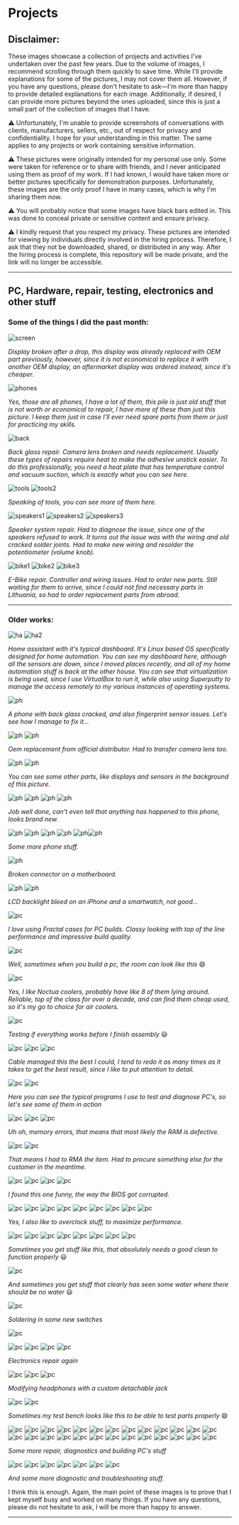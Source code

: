 # Projects

## Disclaimer:

These images showcase a collection of projects and activities I've undertaken over the past few years. Due to the volume of images, I recommend scrolling through them quickly to save time. While I'll provide explanations for some of the pictures, I may not cover them all. However, if you have any questions, please don't hesitate to ask—I'm more than happy to provide detailed explanations for each image. Additionally, if desired, I can provide more pictures beyond the ones uploaded, since this is just a small part of the collection of images that I have.

:warning: Unfortunately, I'm unable to provide screenshots of conversations with clients, manufacturers, sellers, etc., out of respect for privacy and confidentiality. I hope for your understanding in this matter. The same applies to any projects or work containing sensitive information.

:warning: These pictures were originally intended for my personal use only. Some were taken for reference or to share with friends, and I never anticipated using them as proof of my work. If I had known, I would have taken more or better pictures specifically for demonstration purposes. Unfortunately, these images are the only proof I have in many cases, which is why I'm sharing them now.

:warning: You will probably notice that some images have black bars edited in. This was done to conceal private or sensitive content and ensure privacy.

:warning: I kindly request that you respect my privacy. These pictures are intended for viewing by individuals directly involved in the hiring process. Therefore, I ask that they not be downloaded, shared, or distributed in any way. After the hiring process is complete, this repository will be made private, and the link will no longer be accessible.

---
## PC, Hardware, repair, testing, electronics and other stuff

### Some of the things I did the past month:

![screen](./img1/p1.jpg)

*Display broken after a drop, this display was already replaced with OEM part previously, however, since it is not economical to replace it with another OEM display, an aftermarket display was ordered instead, since it's cheaper.*

![phones](./img1/p2.jpg)

*Yes, those are all phones, I have a lot of them, this pile is just old stuff that is not worth or economical to repair, I have more of these than just this picture. I keep them just in case I'll ever need spare parts from them or just for practicing my skills.*

![back](./img1/p3.jpg)

*Back glass repair. Camera lens broken and needs replacement. Usually these types of repairs require heat to make the adhesive unstick easier. To do this professionally, you need a heat plate that has temperature control and vacuum suction, which is exactly what you can see here.*

![tools](./img1/p4_2.jpg)
![tools2](./img1/p7.jpg)

*Speaking of tools, you can see more of them here.*

![speakers1](./img1/p9.jpg)
![speakers2](./img1/p8.jpg)
![speakers3](./img1/p10.jpg)

*Speaker system repair. Had to diagnose the issue, since one of the speakers refused to work. It turns out the issue was with the wiring and old cracked solder joints. Had to make new wiring and resolder the potentiometer (volume knob).*

![bike1](./img1/p4.jpg)
![bike2](./img1/p5.jpg)
![bike3](./img1/p6.jpg)

*E-Bike repair. Controller and wiring issues. Had to order new parts. Still waiting for them to arrive, since I could not find necessary parts in Lithuania, so had to order replacement parts from abroad.*


---
### Older works:

![ha](./img1/ha1.png)
![ha2](./img1/ha2.png)


*Home assistant with it's typical dashboard. It's Linux based OS specifically designed for home automation. You can see my dashboard here, although all the sensors are down, since I moved places recently, and all of my home automation stuff is back at the other house. You can see that virtualization is being used, since I use VirtualBox to run it, while also using Superputty to manage the access remotely to my various instances of operating systems.*

![ph](./img1/p14.jpg)

*A phone with back glass cracked, and also fingerprint sensor issues. Let's see how I manage to fix it...*

![ph](./img1/p15.jpg)
![ph](./img1/p16.jpg)

*Oem replacement from official distributor. Had to transfer camera lens too.*

![ph](./img1/p17.jpg)
![ph](./img1/p19.jpg)

*You can see some other parts, like displays and sensors in the background of this picture.*

![ph](./img1/p20.jpg)
![ph](./img1/p21.jpg)
![ph](./img1/p22.jpg)
![ph](./img1/p23.jpg)

*Job well done, can't even tell that anything has happened to this phone, looks brand new.*

![ph](./img1/p24.jpg)
![ph](./img1/p10_2.jpg)
![ph](./img1/p11.jpg)
![ph](./img1/p12.jpg)
![ph](./img1/p13.jpg)![ph](./img1/p25_2.jpg)

*Some more phone stuff.*

![ph](./img1/r1.jpg)

*Broken connector on a motherboard.*

![ph](./img1/r2.jpg)
![ph](./img1/r2_2.jpg)

*LCD backlight bleed on an iPhone and a smartwatch, not good...*

![pc](./img1/p25.jpg)

*I love using Fractal cases for PC builds. Classy looking with top of the line performance and impressive build quality.*

![pc](./img1/p27.jpg)

*Well, sometimes when you build a pc, the room can look like this* :smile:

![pc](./img1/p26.jpg)

*Yes, I like Noctua coolers, probably have like 8 of them lying around. Reliable, top of the class for over a decade, and can find them cheap used, so it's my go to choice for air coolers.*

![pc](./img1/p28.jpg)

*Testing if everything works before I finish assembly* :smiley:

![pc](./img1/p29.jpg)
![pc](./img1/p30.jpg)
![pc](./img1/p31.jpg)

*Cable managed this the best I could, I tend to redo it as many times as it takes to get the best result, since I like to put attention to detail.*

![pc](./img1/p32.jpg)
![pc](./img1/tools.png)

*Here you can see the typical programs I use to test and diagnose PC's, so let's see some of them in action*

![pc](./img1/r3.jpg)
![pc](./img1/r4.jpg)
![pc](./img1/r5.jpg)

*Uh oh, memory errors, that means that most likely the RAM is defective.*

![pc](./img1/r7.jpg)
![pc](./img1/r6.jpg)

*That means I had to RMA the item. Had to procure something else for the customer in the meantime.*

![pc](./img1/r8.png)
![pc](./img1/r9.jpeg)
![pc](./img1/r10.jpg)
![pc](./img1/r10_2.jpg)

*I found this one funny, the way the BIOS got corrupted.*

![pc](./img1/r10.jpg)
![pc](./img1/r11_2.jpg)
![pc](./img1/r11.jpg)
![pc](./img1/r12.jpg)
![pc](./img1/r21.jpg)
![pc](./img1/r22.jpg)
![pc](./img1/r23.jpg)
![pc](./img1/r24.jpg)
![pc](./img1/r25.jpg)

*Yes, I also like to overclock stuff, to maximize performance.*

![pc](./img1/r13.jpg)
![pc](./img1/r14.jpg)
![pc](./img1/r35.jpg)
![pc](./img1/r36.jpg)
![pc](./img1/r37.jpg)
![pc](./img1/r38.jpg)
![pc](./img1/r39.jpg)
![pc](./img1/r47.jpg)

*Sometimes you get stuff like this, that absolutely needs a good clean to function properly* :smiley:

![pc](./img1/r70.jpg)

*And sometimes you get stuff that clearly has seen some water where there should be no water* :smiley:

![pc](./img1/r15.jpg)

*Soldering in some new switches*

![pc](./img1/r16.jpg)

![pc](./img1/r17.jpg)
![pc](./img1/r18.jpg)
![pc](./img1/r19.jpg)
![pc](./img1/r20.jpg)

*Electronics repair again*

![pc](./img1/r26.jpg)
![pc](./img1/r27.jpg)
![pc](./img1/r28.jpg)

*Modifying headphones with a custom detachable jack*

![pc](./img1/r33.JPG)
![pc](./img1/r34.JPG)

*Sometimes my test bench looks like this to be able to test parts properly* :smile:

![pc](./img1/r30.jpg)
![pc](./img1/r31.jpg)
![pc](./img1/r32.jpg)
![pc](./img1/r40.jpg)
![pc](./img1/r41.jpg)
![pc](./img1/r42.jpg)
![pc](./img1/r43.jpg)
![pc](./img1/r45.jpg)
![pc](./img1/r46.jpg)
![pc](./img1/r48.jpg)
![pc](./img1/r49.jpg)
![pc](./img1/r50.jpg)
![pc](./img1/r51.jpg)
![pc](./img1/r52.jpg)
![pc](./img1/r53.JPG)
![pc](./img1/r54.JPG)
![pc](./img1/r56.jpg)
![pc](./img1/r57.jpg)
![pc](./img1/r58.JPG)
![pc](./img1/r59.jpeg)
![pc](./img1/r60.jpeg)
![pc](./img1/r61.jpeg)
![pc](./img1/r62.jpeg)
![pc](./img1/r63.jpeg)
![pc](./img1/r71.jpg)
![pc](./img1/r72.jpg)

*Some more repair, diagnostics and building PC's stuff*

![pc](./img1/r64.jpg)
![pc](./img1/r65.jpg)
![pc](./img1/r66.jpg)
![pc](./img1/r67.jpg)
![pc](./img1/r68.jpg)
![pc](./img1/r69.jpg)
![pc](./img1/r73.jpg)

*And some more diagnostic and troubleshooting stuff.*

I think this is enough. Again, the main point of these images is to prove that I kept myself busy and worked on many things. If you have any questions, please do not hesitate to ask, I will be more than happy to answer.

---
